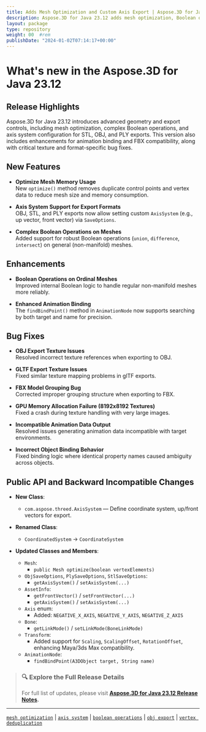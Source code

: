 ```yaml
---
title: Adds Mesh Optimization and Custom Axis Export | Aspose.3D for Java 23.12
description: Aspose.3D for Java 23.12 adds mesh optimization, Boolean ops on ordinal meshes, and support for axis system export in OBJ, STL, and PLY formats.
layout: package
type: repository
weight: 00	#rem
publishDate: "2024-01-02T07:14:17+00:00"
---
```


# What's new in the Aspose.3D for Java 23.12

## Release Highlights

Aspose.3D for Java 23.12 introduces advanced geometry and export controls, including mesh optimization, complex Boolean operations, and axis system configuration for STL, OBJ, and PLY exports. This version also includes enhancements for animation binding and FBX compatibility, along with critical texture and format-specific bug fixes.

## New Features

- **Optimize Mesh Memory Usage**  
  New `optimize()` method removes duplicate control points and vertex data to reduce mesh size and memory consumption.

- **Axis System Support for Export Formats**  
  OBJ, STL, and PLY exports now allow setting custom `AxisSystem` (e.g., up vector, front vector) via `SaveOptions`.

- **Complex Boolean Operations on Meshes**  
  Added support for robust Boolean operations (`union`, `difference`, `intersect`) on general (non-manifold) meshes.

## Enhancements

- **Boolean Operations on Ordinal Meshes**  
  Improved internal Boolean logic to handle regular non-manifold meshes more reliably.

- **Enhanced Animation Binding**  
  The `findBindPoint()` method in `AnimationNode` now supports searching by both target and name for precision.

## Bug Fixes

- **OBJ Export Texture Issues**  
  Resolved incorrect texture references when exporting to OBJ.

- **GLTF Export Texture Issues**  
  Fixed similar texture mapping problems in glTF exports.

- **FBX Model Grouping Bug**  
  Corrected improper grouping structure when exporting to FBX.

- **GPU Memory Allocation Failure (8192x8192 Textures)**  
  Fixed a crash during texture handling with very large images.

- **Incompatible Animation Data Output**  
  Resolved issues generating animation data incompatible with target environments.

- **Incorrect Object Binding Behavior**  
  Fixed binding logic where identical property names caused ambiguity across objects.

## Public API and Backward Incompatible Changes

- **New Class**:  
  - `com.aspose.threed.AxisSystem` — Define coordinate system, up/front vectors for export.

- **Renamed Class**:  
  - `CoordinatedSystem` → `CoordinateSystem`

- **Updated Classes and Members**:
  - `Mesh`:  
    - `public Mesh optimize(boolean vertexElements)`
  - `ObjSaveOptions`, `PlySaveOptions`, `StlSaveOptions`:  
    - `getAxisSystem()` / `setAxisSystem(...)`
  - `AssetInfo`:  
    - `getFrontVector()` / `setFrontVector(...)`  
    - `getAxisSystem()` / `setAxisSystem(...)`
  - `Axis` enum:  
    - Added: `NEGATIVE_X_AXIS`, `NEGATIVE_Y_AXIS`, `NEGATIVE_Z_AXIS`
  - `Bone`:  
    - `getLinkMode()` / `setLinkMode(BoneLinkMode)`
  - `Transform`:  
    - Added support for `Scaling`, `ScalingOffset`, `RotationOffset`, enhancing Maya/3ds Max compatibility.
  - `AnimationNode`:  
    - `findBindPoint(A3DObject target, String name)`

> ### 🔍 Explore the Full Release Details
>
> For full list of updates, please visit **[Aspose.3D for Java 23.12 Release Notes](https://releases.aspose.com/3d/java/release-notes/2023/aspose-3d-for-java-23-12-release-notes/).**

---

[`mesh optimization`](https://search.aspose.com/q/mesh-optimization.html) | [`axis system`](https://search.aspose.com/q/axis-system.html) | [`boolean operations`](https://search.aspose.com/q/boolean-operations.html) | [`obj export`](https://search.aspose.com/q/obj-export.html) | [`vertex deduplication`](https://search.aspose.com/q/vertex-deduplication.html)
